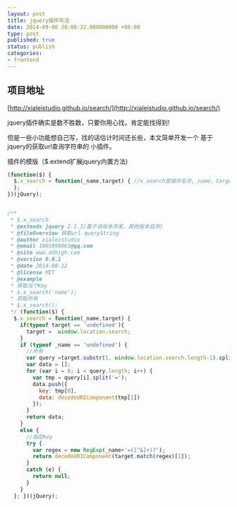 ```yaml
---
layout: post
title: jquery插件写法
date: 2014-09-06 20:08:22.000000000 +08:00
type: post
published: true
status: publish
categories:
- frontend
---
```

## 项目地址
[http://xialeistudio.github.io/search/](http://xialeistudio.github.io/search/)

jquery插件确实是数不胜数，只要你用心找，肯定能找得到!

但是一些小功能想自己写，找的话估计时间还长些，本文简单开发一个 基于jquery的获取url查询字符串的 小插件。

插件的模版（$.extend扩展jquery内置方法)

```javascript
(function($) {
  $.x_search = function(_name,target) { //x_search是插件名字,_name、target是参数
  };
})(jQuery);
```

```javascript

/** 
 * $.x_search 
 * @extends jquery 2.1.1(基于该版本开发，其他版本自测) 
 * @fileOverview 获取url queryString 
 * @author xialeistudio 
 * @email 1065890063@qq.com 
 * @site www.ddhigh.com 
 * @version 0.0.1 
 * @date 2014-08-12 
 * @license MIT 
 * @example 
 * 获取当个Key 
 * $.x_search('name'); 
 * 获取所有 
 * $.x_search(); 
 */ (function($) { 
  $.x_search = function(_name,target) { 
    if(typeof target == 'undefined'){ 
      target =  window.location.search; 
    } 
    if (typeof _name == 'undefined') { 
      //所有 
      var query =target.substr(1, window.location.search.length-1).split('&'); 
      var data = []; 
      for (var i = 0; i < query.length; i++) { 
        var tmp = query[i].split('='); 
        data.push({ 
          key: tmp[0], 
          data: decodeURIComponent(tmp[1]) 
        }); 
      } 
      return data; 
    } 
    else { 
      //指定Key 
      try { 
        var regex = new RegExp(_name+'=([^&]+)?'); 
        return decodeURIComponent(target.match(regex)[1]); 
      } 
      catch (e) { 
        return null; 
      } 
    } 
  }; })(jQuery);
```
